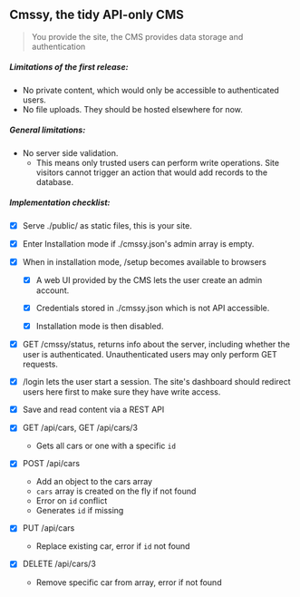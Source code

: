 ## Cmssy, the tidy API-only CMS

> You provide the site, the CMS provides data storage and authentication

##### Limitations of the first release:
- No private content, which would only be accessible to authenticated users.
- No file uploads. They should be hosted elsewhere for now.


##### General limitations:
- No server side validation.
  - This means only trusted users can perform write operations. Site visitors cannot trigger an action that would add records to the database.


##### Implementation checklist:
- [x] Serve ./public/ as static files, this is your site.


- [x] Enter Installation mode if ./cmssy.json's admin array is empty.


- [x] When in installation mode, /setup becomes available to browsers
  - [x] A web UI provided by the CMS lets the user create an admin account.
  - [x] Credentials stored in ./cmssy.json which is not API accessible.
  - [x] Installation mode is then disabled.


- [x] GET /cmssy/status, returns info about the server, including whether the user is authenticated. Unauthenticated users may only perform GET requests.


- [x] /login lets the user start a session. The site's dashboard should redirect users here first to make sure they have write access.


- [x] Save and read content via a REST API
 - [x] GET /api/cars, GET /api/cars/3
   - Gets all cars or one with a specific `id`
 - [x] POST /api/cars
   - Add an object to the cars array
   - `cars` array is created on the fly if not found
   - Error on `id` conflict
   - Generates `id` if missing
 - [x] PUT /api/cars
   - Replace existing car, error if `id` not found
 - [x] DELETE /api/cars/3
   - Remove specific car from array, error if not found


